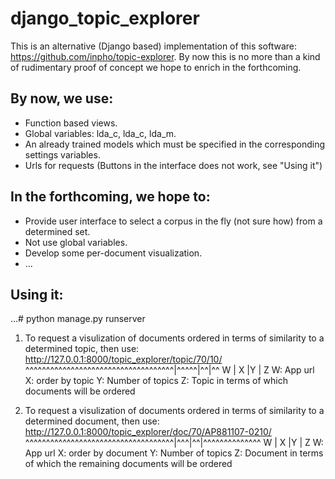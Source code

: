 # django_topic_explorer
This is an alternative (Django based) implementation of this software: https://github.com/inpho/topic-explorer.
By now this is no more than a kind of rudimentary proof of concept we hope to enrich in the forthcoming.

## By now, we use:
- Function based views.
- Global variables: lda_c, lda_c, lda_m.
- An already trained models which must be specified in the corresponding settings variables.
- Urls for requests (Buttons in the interface does not work, see "Using it")

## In the forthcoming, we hope to:
- Provide user interface to select a corpus in the fly (not sure how) from a determined set.
- Not use global variables.
- Develop some per-document visualization.
- ...

## Using it:

...# python manage.py runserver

1) To request a visulization of documents ordered in terms of similarity to a determined topic, then use:
http://127.0.0.1:8000/topic_explorer/topic/70/10/
^^^^^^^^^^^^^^^^^^^^^^^^^^^^^^^^^^^^|^^^^^|^^|^^
                  W                 |  X  |Y | Z 
W: App url
X: order by topic
Y: Number of topics
Z: Topic in terms of which documents will be ordered

2) To request a visulization of documents ordered in terms of similarity to a determined document, then use:
http://127.0.0.1:8000/topic_explorer/doc/70/AP881107-0210/
^^^^^^^^^^^^^^^^^^^^^^^^^^^^^^^^^^^^|^^^|^^|^^^^^^^^^^^^^^
                  W                 | X |Y |     Z 
W: App url
X: order by document
Y: Number of topics
Z: Document in terms of which the remaining documents will be ordered 

